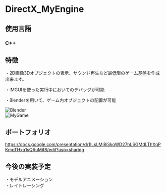 # DirectX_MyEngine  



## 使用言語

### C++

## 特徴  

・2D画像3Dオブジェクトの表示、サウンド再生など最低限のゲーム基盤を作成出来ます。  
  
・IMGUIを使った実行中においてのデバッグが可能 
  
・Blenderを用いて、ゲーム内オブジェクトの配置が可能 
  
![Blender](https://github.com/NittaShinji/DirectX_MyEngine/assets/94505316/aad8b350-97ca-4b6e-9a2f-eed753b85562)  
![MyGame](https://github.com/NittaShinji/DirectX_MyEngine/assets/94505316/cf3a5a75-15df-47b0-9307-ff4f3800f242)  

## ポートフォリオ
https://docs.google.com/presentation/d/1ILsLMi8iSkqWD27hLSGMdLThXqPKmpTHxq1sQ6uMif8/edit?usp=sharing

## 今後の実装予定  

・モデルアニメーション  
・レイトレーシング  




